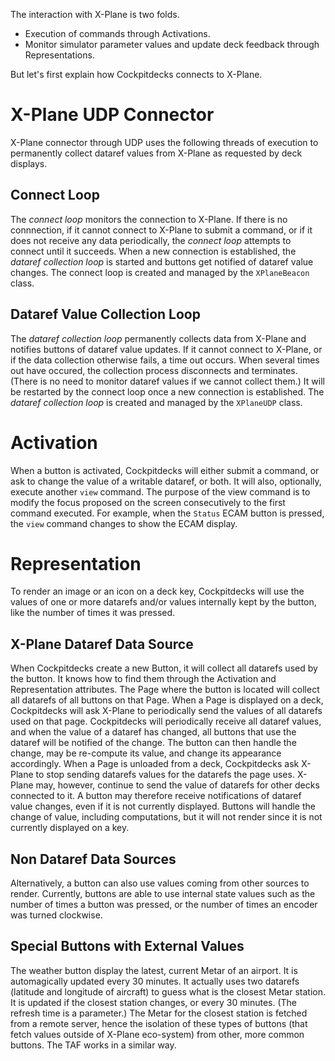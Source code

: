 The interaction with X-Plane is two folds.
- Execution of commands through Activations.
- Monitor simulator parameter values and update deck feedback through Representations.

But let's first explain how Cockpitdecks connects to X-Plane.

# X-Plane UDP Connector

X-Plane connector through UDP uses the following threads of execution to permanently collect dataref values from X-Plane as requested by deck displays.
## Connect Loop

The *connect loop* monitors the connection to X-Plane.
If there is no connnection, if it cannot connect to X-Plane to submit a command, or if it does not receive any data periodically, the *connect loop* attempts to connect until it succeeds.
When a new connection is established, the *dataref collection loop* is started and buttons get notified of dataref value changes.
The connect loop is created and managed by the `XPlaneBeacon` class.

## Dataref Value Collection Loop

The *dataref collection loop* permanently collects data from X-Plane and notifies buttons of dataref value updates.
If it cannot connect to X-Plane, or if the data collection otherwise fails, a time out occurs.
When several times out have occured, the collection process disconnects and terminates. (There is no need to monitor dataref values if we cannot collect them.) It will be restarted by the connect loop once a new connection is established.
The *dataref collection loop* is created and managed by the `XPlaneUDP` class.

# Activation

When a button is activated, Cockpitdecks will either submit a command, or ask to change the value of a writable dataref, or both.
It will also, optionally, execute another `view` command. The purpose of the view command is to modify the focus proposed on the screen consecutively to the first command executed. For example, when the `Status` ECAM button is pressed, the `view` command changes to show the ECAM display.

# Representation

To render an image or an icon on a deck key, Cockpitdecks will use the values of one or more datarefs and/or values internally kept by the button, like the number of times it was pressed.

## X-Plane Dataref Data Source

When Cockpitdecks create a new Button, it will collect all datarefs used by the button. It knows how to find them through the Activation and Representation attributes.
The Page where the button is located will collect all datarefs of all buttons on that Page.
When a Page is displayed on a deck, Cockpitdecks will ask X-Plane to periodically send the values of all datarefs used on that page.
Cockpitdecks will periodically receive all dataref values, and when the value of a dataref has changed, all buttons that use the dataref will be notified of the change. The button can then handle the change, may be re-compute its value, and change its appearance accordingly.
When a Page is unloaded from a deck, Cockpitdecks ask X-Plane to stop sending datarefs values for the datarefs the page uses. X-Plane may, however, continue to send the value of datarefs for other decks connected to it. A button may therefore receive notifications of dataref value changes, even if it is not currently displayed. Buttons will handle the change of value, including computations, but it will not render since it is not currently displayed on a key.

## Non Dataref Data Sources

Alternatively, a button can also use values coming from other sources to render. Currently, buttons are able to use internal state values such as the number of times a button was pressed, or the number of times an encoder was turned clockwise.

## Special Buttons with External Values

The weather button display the latest, current Metar of an airport. It is automagically updated every 30 minutes. It actually uses two datarefs (latitude and longitude of aircraft) to guess what is the closest Metar station. It is updated if the closest station changes, or every 30 minutes. (The refresh time is a parameter.)
The Metar for the closest station is fetched from a remote server, hence the isolation of these types of buttons (that fetch values outside of X-Plane eco-system) from other, more common buttons. The TAF works in a similar way.